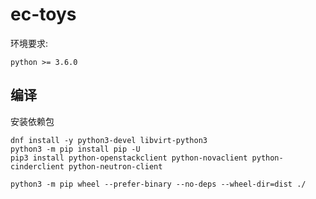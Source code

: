 # ec-toys

环境要求:
```
python >= 3.6.0
```

## 编译

安装依赖包
```
dnf install -y python3-devel libvirt-python3
python3 -m pip install pip -U
pip3 install python-openstackclient python-novaclient python-cinderclient python-neutron-client

```

```
python3 -m pip wheel --prefer-binary --no-deps --wheel-dir=dist ./
```

